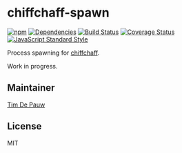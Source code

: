 # chiffchaff-spawn

[![npm](https://img.shields.io/npm/v/chiffchaff-spawn.svg)](https://www.npmjs.com/package/chiffchaff-spawn) [![Dependencies](https://img.shields.io/david/zentrick/chiffchaff-spawn.svg)](https://david-dm.org/zentrick/chiffchaff-spawn) [![Build Status](https://img.shields.io/travis/zentrick/chiffchaff-spawn/master.svg)](https://travis-ci.org/zentrick/chiffchaff-spawn) [![Coverage Status](https://img.shields.io/coveralls/zentrick/chiffchaff-spawn/master.svg)](https://coveralls.io/r/zentrick/chiffchaff-spawn) [![JavaScript Standard Style](https://img.shields.io/badge/code%20style-standard-brightgreen.svg)](https://github.com/feross/standard)

Process spawning for [chiffchaff](https://github.com/zentrick/chiffchaff).

Work in progress.

## Maintainer

[Tim De Pauw](https://github.com/timdp)

## License

MIT
